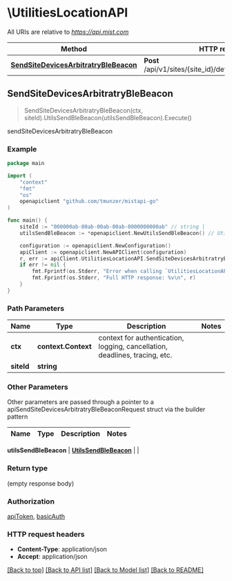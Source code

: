 # \UtilitiesLocationAPI

All URIs are relative to *https://api.mist.com*

Method | HTTP request | Description
------------- | ------------- | -------------
[**SendSiteDevicesArbitratryBleBeacon**](UtilitiesLocationAPI.md#SendSiteDevicesArbitratryBleBeacon) | **Post** /api/v1/sites/{site_id}/devices/send_ble_beacon | sendSiteDevicesArbitratryBleBeacon



## SendSiteDevicesArbitratryBleBeacon

> SendSiteDevicesArbitratryBleBeacon(ctx, siteId).UtilsSendBleBeacon(utilsSendBleBeacon).Execute()

sendSiteDevicesArbitratryBleBeacon



### Example

```go
package main

import (
	"context"
	"fmt"
	"os"
	openapiclient "github.com/tmunzer/mistapi-go"
)

func main() {
	siteId := "000000ab-00ab-00ab-00ab-0000000000ab" // string | 
	utilsSendBleBeacon := *openapiclient.NewUtilsSendBleBeacon() // UtilsSendBleBeacon |  (optional)

	configuration := openapiclient.NewConfiguration()
	apiClient := openapiclient.NewAPIClient(configuration)
	r, err := apiClient.UtilitiesLocationAPI.SendSiteDevicesArbitratryBleBeacon(context.Background(), siteId).UtilsSendBleBeacon(utilsSendBleBeacon).Execute()
	if err != nil {
		fmt.Fprintf(os.Stderr, "Error when calling `UtilitiesLocationAPI.SendSiteDevicesArbitratryBleBeacon``: %v\n", err)
		fmt.Fprintf(os.Stderr, "Full HTTP response: %v\n", r)
	}
}
```

### Path Parameters


Name | Type | Description  | Notes
------------- | ------------- | ------------- | -------------
**ctx** | **context.Context** | context for authentication, logging, cancellation, deadlines, tracing, etc.
**siteId** | **string** |  | 

### Other Parameters

Other parameters are passed through a pointer to a apiSendSiteDevicesArbitratryBleBeaconRequest struct via the builder pattern


Name | Type | Description  | Notes
------------- | ------------- | ------------- | -------------

 **utilsSendBleBeacon** | [**UtilsSendBleBeacon**](UtilsSendBleBeacon.md) |  | 

### Return type

 (empty response body)

### Authorization

[apiToken](../README.md#apiToken), [basicAuth](../README.md#basicAuth)

### HTTP request headers

- **Content-Type**: application/json
- **Accept**: application/json

[[Back to top]](#) [[Back to API list]](../README.md#documentation-for-api-endpoints)
[[Back to Model list]](../README.md#documentation-for-models)
[[Back to README]](../README.md)

